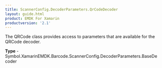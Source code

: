```yaml
---
title: ScannerConfig.DecoderParameters.QrCodeDecoder
layout: guide.html
product: EMDK For Xamarin
productversion: '2.1'
---
```

The QRCode class provides access to parameters that are available for the QRCode decoder.

**Type** - Symbol.XamarinEMDK.Barcode.ScannerConfig.DecoderParameters.BaseDecoder
















